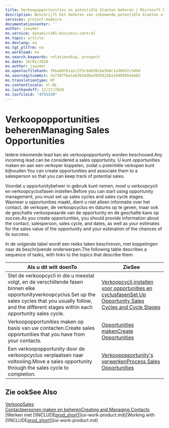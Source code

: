 ```yaml
---
title: Verkoopopportunities en potentiële klanten beheren | Microsoft Docs
description: Beschrijft het beheren van inkomende potentiële klanten of verkoopopportunity's in Business Central en het koppelen van de opportunity aan een verkoper om toekomstige verkopen te traceren.
services: project-madeira
documentationcenter: ''
author: jswymer
ms.service: dynamics365-business-central
ms.topic: article
ms.devlang: na
ms.tgt_pltfrm: na
ms.workload: na
ms.search.keywords: relationship, prospect
ms.date: 10/01/2020
ms.author: jswymer
ms.openlocfilehash: f6ba8df61a2c375c9a938cbe5b0c1a30032c5d9d
ms.sourcegitcommit: 2e7307fbe1eb3b34d0ad9356226a19409054a402
ms.translationtype: HT
ms.contentlocale: nl-NL
ms.lasthandoff: 12/17/2020
ms.locfileid: "4755339"
---
```

# <a name="managing-sales-opportunities"></a><span data-ttu-id="d125f-103">Verkoopopportunities beheren</span><span class="sxs-lookup"><span data-stu-id="d125f-103">Managing Sales Opportunities</span></span>
<span data-ttu-id="d125f-104">Iedere inkomende lead kan als verkoopopportunity worden beschouwd.</span><span class="sxs-lookup"><span data-stu-id="d125f-104">Any incoming lead can be considered a sales opportunity.</span></span> <span data-ttu-id="d125f-105">U kunt opportunities maken en aan een verkoper koppelen, zodat u potentiële verkopen kunt bijhouden.</span><span class="sxs-lookup"><span data-stu-id="d125f-105">You can create opportunities and associate them to a salesperson so that you can keep track of potential sales.</span></span>

<span data-ttu-id="d125f-106">Voordat u opportunitybeheer in gebruik kunt nemen, moet u verkoopcycli en verkoopcyclusfasen instellen.</span><span class="sxs-lookup"><span data-stu-id="d125f-106">Before you can start using opportunity management, you must set up sales cycles and sales cycle stages.</span></span> <span data-ttu-id="d125f-107">Wanneer u opportunities maakt, dient u niet alleen informatie over het contact, de verkoper, de verkoopcyclus en datums op te geven, maar ook de geschatte verkoopwaarde van de opportunity en de geschatte kans op succes.</span><span class="sxs-lookup"><span data-stu-id="d125f-107">As you create opportunities, you should provide information about the contact, salesperson, sales cycle, and dates, as well as your estimates for the sales value of the opportunity and your estimation of the chances of its success.</span></span>

<span data-ttu-id="d125f-108">In de volgende tabel wordt een reeks taken beschreven, met koppelingen naar de beschrijvende onderwerpen.</span><span class="sxs-lookup"><span data-stu-id="d125f-108">The following table describes a sequence of tasks, with links to the topics that describe them.</span></span>

| <span data-ttu-id="d125f-109">Als u dit wilt doen</span><span class="sxs-lookup"><span data-stu-id="d125f-109">To</span></span> | <span data-ttu-id="d125f-110">Zie</span><span class="sxs-lookup"><span data-stu-id="d125f-110">See</span></span> |
| --- | --- |
| <span data-ttu-id="d125f-111">Stel de verkoopcycli in die u meestal volgt, en de verschillende fasen binnen elke opportunityverkoopcyclus.</span><span class="sxs-lookup"><span data-stu-id="d125f-111">Set up the sales cycles that you usually follow, and the different stages within each opportunity sales cycle.</span></span> |[<span data-ttu-id="d125f-112">Verkoopcycli instellen voor opportunities en cyclusfasen</span><span class="sxs-lookup"><span data-stu-id="d125f-112">Set Up Opportunity Sales Cycles and Cycle Stages</span></span>](marketing-how-setup-opportunity-sales-cycles-stages.md) |
| <span data-ttu-id="d125f-113">Verkoopopportunities maken op basis van uw contacten.</span><span class="sxs-lookup"><span data-stu-id="d125f-113">Create sales opportunities that you have from your contacts.</span></span> |[<span data-ttu-id="d125f-114">Opportunities maken</span><span class="sxs-lookup"><span data-stu-id="d125f-114">Create Opportunities</span></span>](marketing-how-create-opportunities.md) |
| <span data-ttu-id="d125f-115">Een verkoopopportunity door de verkoopcyclus verplaatsen naar voltooiing.</span><span class="sxs-lookup"><span data-stu-id="d125f-115">Move a sales opportunity through the sales cycle to completion.</span></span> |[<span data-ttu-id="d125f-116">Verkoopopportunity's verwerken</span><span class="sxs-lookup"><span data-stu-id="d125f-116">Process Sales Opportunities</span></span>](marketing-processing-sales-opportunities.md) |

## <a name="see-also"></a><span data-ttu-id="d125f-117">Zie ook</span><span class="sxs-lookup"><span data-stu-id="d125f-117">See Also</span></span>
[<span data-ttu-id="d125f-118">Verkoop</span><span class="sxs-lookup"><span data-stu-id="d125f-118">Sales</span></span>](sales-manage-sales.md)  
[<span data-ttu-id="d125f-119">Contactpersonen maken en beheren</span><span class="sxs-lookup"><span data-stu-id="d125f-119">Creating and Managing Contacts</span></span>](marketing-contacts.md)  
<span data-ttu-id="d125f-120">[Werken met [!INCLUDE[prod_short](includes/prod_short.md)]](ui-work-product.md)</span><span class="sxs-lookup"><span data-stu-id="d125f-120">[Working with [!INCLUDE[prod_short](includes/prod_short.md)]](ui-work-product.md)</span></span>
